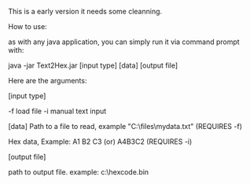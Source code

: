 This is a early version it needs some cleanning.
 
How to use:
 
as with any java application, you can simply run it via command prompt with:
 
java -jar Text2Hex.jar [input type] [data] [output file]
 
Here are the arguments:
 
[input type]
 
-f   load file
-i manual text input
 
[data]
Path to a file to read, example "C:\files\mydata.txt" (REQUIRES -f)
 
Hex data, Example: A1 B2 C3 (or) A4B3C2 (REQUIRES -i)
 
[output file]
 
path to output file. example: c:\hexcode.bin
